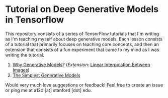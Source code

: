 # Tutorial on Deep Generative Models in Tensorflow

This repository consists of a series of TensorFlow tutorials that I'm writing as I'm teaching myself about deep generative models. Each lesson consists of a tutorial that primarily focuses on teaching core concepts, and then an extension that consists of a fun experiment that came to my mind as I was writing the tutorial.

1. [Why Generative Models](https://github.com/abidlabs/Deep-Generative-Models-Tutorial/blob/master/1.%20Why%20Generative%20Models.ipynb)? (*Extension*: [Linear Interpolation Between Images](https://github.com/abidlabs/Deep-Generative-Models-Tutorial/blob/master/1X.%20Linear%20Interpolation%20with%20Images.ipynb))
1. [The Simplest Generative Models](https://github.com/abidlabs/Deep-Generative-Models-Tutorial/blob/master/2.%20The%20Simplest%20Generative%20Models%20(Independent%20Features).ipynb)

Would very much love suggestions or feedback! Feel free to create an issue or ping me at a12d [at] stanford [dot] edu.
